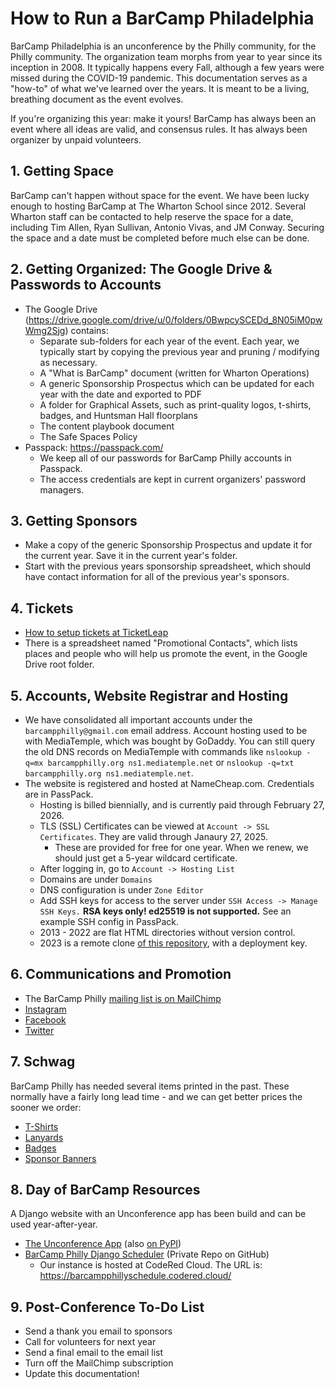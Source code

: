 # How to Run a BarCamp Philadelphia

BarCamp Philadelphia is an unconference by the Philly community, for the Philly community. The organization team morphs from year to year since its inception in 2008. It typically happens every Fall, although a few years were missed during the COVID-19 pandemic. This documentation serves as a "how-to" of what we've learned over the years. It is meant to be a living, breathing document as the event evolves.

If you're organizing this year: make it yours! BarCamp has always been an event where all ideas are valid, and consensus rules. It has always been organizer by unpaid volunteers.

## 1. Getting Space

BarCamp can't happen without space for the event. We have been lucky enough to hosting BarCamp at The Wharton School since 2012. Several Wharton staff can be contacted to help reserve the space for a date, including Tim Allen, Ryan Sullivan, Antonio Vivas, and JM Conway. Securing the space and a date must be completed before much else can be done.

## 2. Getting Organized: The Google Drive & Passwords to Accounts

* The Google Drive (https://drive.google.com/drive/u/0/folders/0BwpcySCEDd_8N05iM0pwWmg2Sjg) contains:
    * Separate sub-folders for each year of the event. Each year, we typically start by copying the previous year and pruning / modifying as necessary.
    * A "What is BarCamp" document (written for Wharton Operations)
    * A generic Sponsorship Prospectus which can be updated for each year with the date and exported to PDF
    * A folder for Graphical Assets, such as print-quality logos, t-shirts, badges, and Huntsman Hall floorplans 
    * The content playbook document
    * The Safe Spaces Policy
* Passpack: https://passpack.com/
    * We keep all of our passwords for BarCamp Philly accounts in Passpack.
    * The access credentials are kept in current organizers' password managers.

## 3. Getting Sponsors

* Make a copy of the generic Sponsorship Prospectus and update it for the current year. Save it in the current year's folder.
* Start with the previous years sponsorship spreadsheet, which should have contact information for all of the previous year's sponsors.

## 4. Tickets

* [How to setup tickets at TicketLeap](README_tickets.md)
* There is a spreadsheet named "Promotional Contacts", which lists places and people who will help us promote the event, in the Google Drive root folder.

## 5. Accounts, Website Registrar and Hosting

* We have consolidated all important accounts under the `barcampphilly@gmail.com` email address. Account hosting used to be with MediaTemple, which was bought by GoDaddy. You can still query the old DNS records on MediaTemple with commands like `nslookup -q=mx barcampphilly.org ns1.mediatemple.net` or `nslookup -q=txt barcampphilly.org ns1.mediatemple.net`.
* The website is registered and hosted at NameCheap.com. Credentials are in PassPack.
    * Hosting is billed biennially, and is currently paid through February 27, 2026.
    * TLS (SSL) Certificates can be viewed at `Account -> SSL Certificates`. They are valid through Janaury 27, 2025.
        * These are provided for free for one year. When we renew, we should just get a 5-year wildcard certificate.
    * After logging in, go to `Account -> Hosting List`
    * Domains are under `Domains`
    * DNS configuration is under `Zone Editor`
    * Add SSH keys for access to the server under `SSH Access -> Manage SSH Keys.` **RSA keys only! ed25519 is not supported.** See an example SSH config in PassPack.
    * 2013 - 2022 are flat HTML directories without version control.
    * 2023 is a remote clone [of this repository](https://github.com/barcampphilly/bcp-14-2023), with a deployment key.

## 6. Communications and Promotion

* The BarCamp Philly [mailing list is on MailChimp](https://mailchimp.com/)
* [Instagram](https://www.instagram.com/barcampphilly/)
* [Facebook](https://www.facebook.com/barcampphilly/)
* [Twitter](https://twitter.com/barcampphilly)

## 7. Schwag

BarCamp Philly has needed several items printed in the past. These normally have a fairly long lead time - and we can get better prices the sooner we order:

* [T-Shirts](README_schwag.md#t-shirts)
* [Lanyards](README_schwag.md#lanyards)
* [Badges](README_schwag.md#badges)
* [Sponsor Banners](README_schwag.md#sponsor-banners)

## 8. Day of BarCamp Resources

A Django website with an Unconference app has been build and can be used year-after-year.

* [The Unconference App](https://github.com/flipperpa/unconference) (also [on PyPI](https://pypi.org/project/unconference/))
* [BarCamp Philly Django Scheduler](https://github.com/barcampphilly/django-scheduler) (Private Repo on GitHub)
    * Our instance is hosted at CodeRed Cloud. The URL is: https://barcampphillyschedule.codered.cloud/

## 9. Post-Conference To-Do List

* Send a thank you email to sponsors
* Call for volunteers for next year
* Send a final email to the email list
* Turn off the MailChimp subscription
* Update this documentation!
